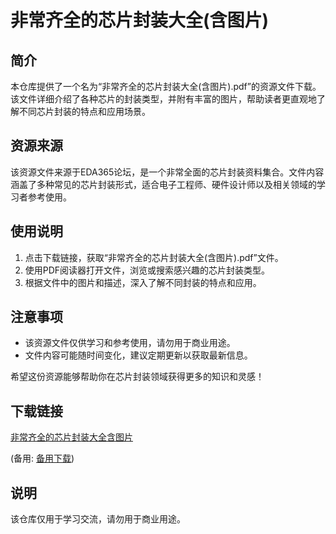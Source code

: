 # 非常齐全的芯片封装大全(含图片)

## 简介

本仓库提供了一个名为“非常齐全的芯片封装大全(含图片).pdf”的资源文件下载。该文件详细介绍了各种芯片的封装类型，并附有丰富的图片，帮助读者更直观地了解不同芯片封装的特点和应用场景。

## 资源来源

该资源文件来源于EDA365论坛，是一个非常全面的芯片封装资料集合。文件内容涵盖了多种常见的芯片封装形式，适合电子工程师、硬件设计师以及相关领域的学习者参考使用。

## 使用说明

1. 点击下载链接，获取“非常齐全的芯片封装大全(含图片).pdf”文件。
2. 使用PDF阅读器打开文件，浏览或搜索感兴趣的芯片封装类型。
3. 根据文件中的图片和描述，深入了解不同封装的特点和应用。

## 注意事项

- 该资源文件仅供学习和参考使用，请勿用于商业用途。
- 文件内容可能随时间变化，建议定期更新以获取最新信息。

希望这份资源能够帮助你在芯片封装领域获得更多的知识和灵感！

## 下载链接
[非常齐全的芯片封装大全含图片](https://pan.quark.cn/s/4272281015ba) 

(备用: [备用下载](https://pan.baidu.com/s/1HMYZp_9b3xxwUbrF2iY-vg?pwd=1234))

## 说明

该仓库仅用于学习交流，请勿用于商业用途。
